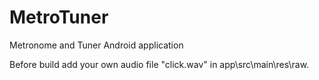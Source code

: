 # MetroTuner
Metronome and Tuner Android application

Before build add your own audio file "click.wav" in app\src\main\res\raw.
